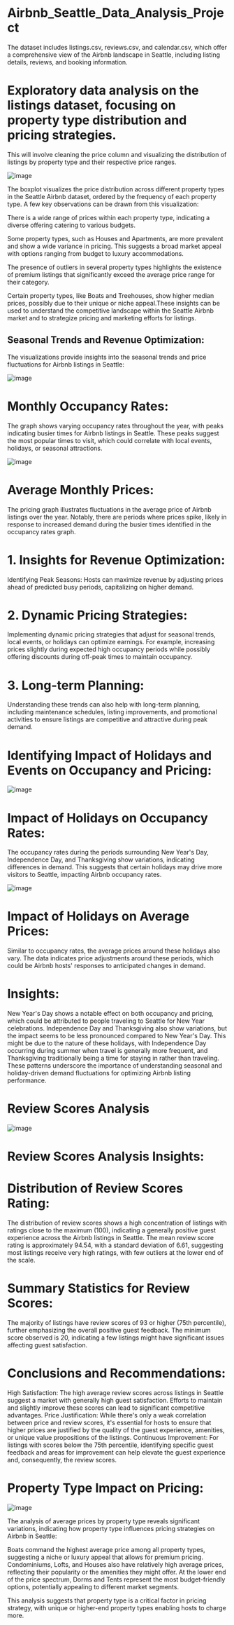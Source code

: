 # Airbnb_Seattle_Data_Analysis_Project
The dataset includes listings.csv, reviews.csv, and calendar.csv, which offer a comprehensive view of the Airbnb landscape in Seattle, including listing details, reviews, and booking information.

# Exploratory data analysis on the listings dataset, focusing on property type distribution and pricing strategies. 

This will involve cleaning the price column and visualizing the distribution of listings by property type and their respective price ranges.

![image](https://github.com/harsha8797/Airbnb_Seattle_Data_Analysis_Project/assets/159712345/f3ffc8cb-1776-4573-951b-925a6afccc60)

The boxplot visualizes the price distribution across different property types in the Seattle Airbnb dataset, ordered by the frequency of each property type. A few key observations can be drawn from this visualization:

There is a wide range of prices within each property type, indicating a diverse offering catering to various budgets.

Some property types, such as Houses and Apartments, are more prevalent and show a wide variance in pricing. This suggests a broad market appeal with options ranging from budget to luxury accommodations.

The presence of outliers in several property types highlights the existence of premium listings that significantly exceed the average price range for their category. 

Certain property types, like Boats and Treehouses, show higher median prices, possibly due to their unique or niche appeal.These insights can be used to understand the competitive landscape within the Seattle Airbnb market and to strategize pricing and marketing efforts for listings.


## Seasonal Trends and Revenue Optimization:

The visualizations provide insights into the seasonal trends and price fluctuations for Airbnb listings in Seattle:

![image](https://github.com/harsha8797/Airbnb_Seattle_Data_Analysis_Project/assets/159712345/efe9d6eb-dbee-451b-a3f8-ecc88e709969)

# Monthly Occupancy Rates:
The graph shows varying occupancy rates throughout the year, with peaks indicating busier times for Airbnb listings in Seattle. These peaks suggest the most popular times to visit, which could correlate with local events, holidays, or seasonal attractions.

![image](https://github.com/harsha8797/Airbnb_Seattle_Data_Analysis_Project/assets/159712345/4d1f5699-c592-4456-98b5-56322b0081b2)

# Average Monthly Prices:
The pricing graph illustrates fluctuations in the average price of Airbnb listings over the year. Notably, there are periods where prices spike, likely in response to increased demand during the busier times identified in the occupancy rates graph.

# 1. Insights for Revenue Optimization:
Identifying Peak Seasons: 
Hosts can maximize revenue by adjusting prices ahead of predicted busy periods, capitalizing on higher demand.

# 2. Dynamic Pricing Strategies: 
Implementing dynamic pricing strategies that adjust for seasonal trends, local events, or holidays can optimize earnings. For example, increasing prices slightly during expected high occupancy periods while possibly offering discounts during off-peak times to maintain occupancy.

# 3. Long-term Planning: 
Understanding these trends can also help with long-term planning, including maintenance schedules, listing improvements, and promotional activities to ensure listings are competitive and attractive during peak demand.

# Identifying Impact of Holidays and Events on Occupancy and Pricing:

![image](https://github.com/harsha8797/Airbnb_Seattle_Data_Analysis_Project/assets/159712345/b169ba6e-f4ca-4770-ada1-2792ed53348f)

# Impact of Holidays on Occupancy Rates:
The occupancy rates during the periods surrounding New Year's Day, Independence Day, and Thanksgiving show variations, indicating differences in demand. This suggests that certain holidays may drive more visitors to Seattle, impacting Airbnb occupancy rates.

![image](https://github.com/harsha8797/Airbnb_Seattle_Data_Analysis_Project/assets/159712345/37ae100a-4567-440d-932a-815c111be10f)

# Impact of Holidays on Average Prices:
Similar to occupancy rates, the average prices around these holidays also vary. The data indicates price adjustments around these periods, which could be Airbnb hosts' responses to anticipated changes in demand.

# Insights:
New Year's Day shows a notable effect on both occupancy and pricing, which could be attributed to people traveling to Seattle for New Year celebrations.
Independence Day and Thanksgiving also show variations, but the impact seems to be less pronounced compared to New Year's Day. This might be due to the nature of these holidays, with Independence Day occurring during summer when travel is generally more frequent, and Thanksgiving traditionally being a time for staying in rather than traveling.
These patterns underscore the importance of understanding seasonal and holiday-driven demand fluctuations for optimizing Airbnb listing performance.

# Review Scores Analysis

![image](https://github.com/harsha8797/Airbnb_Seattle_Data_Analysis_Project/assets/159712345/2e158603-caee-45be-a34f-07de571c1412)

# Review Scores Analysis Insights:
# Distribution of Review Scores Rating:
The distribution of review scores shows a high concentration of listings with ratings close to the maximum (100), indicating a generally positive guest experience across the Airbnb listings in Seattle. The mean review score rating is approximately 94.54, with a standard deviation of 6.61, suggesting most listings receive very high ratings, with few outliers at the lower end of the scale.

# Summary Statistics for Review Scores:
The majority of listings have review scores of 93 or higher (75th percentile), further emphasizing the overall positive guest feedback.
The minimum score observed is 20, indicating a few listings might have significant issues affecting guest satisfaction.

# Conclusions and Recommendations:
High Satisfaction: The high average review scores across listings in Seattle suggest a market with generally high guest satisfaction. Efforts to maintain and slightly improve these scores can lead to significant competitive advantages.
Price Justification: While there's only a weak correlation between price and review scores, it's essential for hosts to ensure that higher prices are justified by the quality of the guest experience, amenities, or unique value propositions of the listings.
Continuous Improvement: For listings with scores below the 75th percentile, identifying specific guest feedback and areas for improvement can help elevate the guest experience and, consequently, the review scores.

# Property Type Impact on Pricing:

![image](https://github.com/harsha8797/Airbnb_Seattle_Data_Analysis_Project/assets/159712345/d0f9d8b1-7b7c-483f-98dc-24af7b8b537f)

The analysis of average prices by property type reveals significant variations, indicating how property type influences pricing strategies on Airbnb in Seattle:

Boats command the highest average price among all property types, suggesting a niche or luxury appeal that allows for premium pricing. 
Condominiums, Lofts, and Houses also have relatively high average prices, reflecting their popularity or the amenities they might offer.
At the lower end of the price spectrum, Dorms and Tents represent the most budget-friendly options, potentially appealing to different market segments.

This analysis suggests that property type is a critical factor in pricing strategy, with unique or higher-end property types enabling hosts to charge more.


